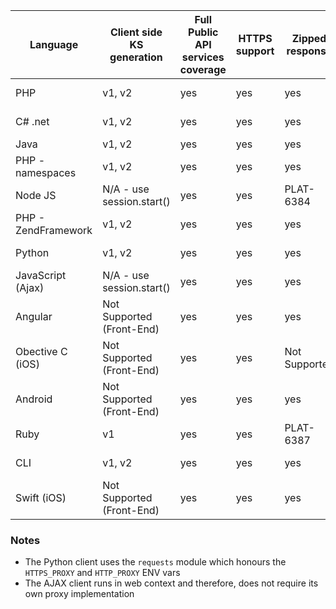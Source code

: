 | Language           | Client side KS generation | Full Public API services coverage | HTTPS support | Zipped response | HTTP[s] Proxy Support | Support for Serve Actions | Works with Request Configuration Objects  | Supports Multi-request | Support Response Profiles | Support set to null | Single Client Instance |Thread Safe    |
|--------------------|---------------------------|-----------------------------------|---------------|-----------------|-----------------------|---------------------------|-------------------------------------------|------------------------|---------------------------|---------------------|------------------------|---------------|
| PHP                | v1, v2                    | yes                               | yes           | yes             | yes		       | yes                       | yes                                       | yes                    | yes                       | yes                 | Not Supported          | Not Supported |
| C# .net            | v1, v2                    | yes                               | yes           | yes             | yes                   | Not Supported             | yes                                       | yes                    | yes                       | Not Supported       | yes                    | yes           |
| Java               | v1, v2                    | yes                               | yes           | yes             | yes                   | yes                       | yes                                       | yes                    | yes                       | yes                 | yes                    | yes           |
| PHP - namespaces   | v1, v2                    | yes                               | yes           | yes             | yes                   | yes                       | yes                                       | yes                    | yes                       | yes                 | Not Supported          | Not Supported |
| Node JS            | N/A - use session.start() | yes                               | yes           | PLAT-6384       | yes                   | yes                       | yes                                       | yes                    | yes                       | Not Supported       | yes                    | yes           |
| PHP - ZendFramework| v1, v2                    | yes                               | yes           | yes             | yes                   | yes                       | yes                                       | yes                    | yes                       | yes                 | Not Supported          | Not Supported |
| Python             | v1, v2                    | yes                               | yes           | yes             | yes (see footnotes)   | yes                       | yes                                       | yes                    | yes                       | yes                 | Not Supported          | Not Supported |
| JavaScript (Ajax)  | N/A - use session.start() | yes                               | yes           | yes             | yes (see footnotes)   | PLAT-6389                 | yes                                       | yes                    | yes                       | Not Supported       | yes                    | yes           |
| Angular            | Not Supported (Front-End) | yes                               | yes           | yes             | Not Supported         | PLAT-6389                 | yes                                       | yes                    | PLAT-6535                 | Not Supported       | Not Supported          | Not Supported |
| Obective C (iOS)   | Not Supported (Front-End) | yes                               | yes           | Not Supported   | Not Supported         | Not Supported             | Not Supported                             | yes                    | Not Supported             | Not Supported       | Not Supported          | Not Supported |
| Android            | Not Supported (Front-End) | yes                               | yes           | yes             | Not Supported         | yes                       | yes                                       | yes                    | yes                       | Not Supported       | yes                    | yes           |
| Ruby               | v1                        | yes                               | yes           | PLAT-6387       | yes		       | yes                       | yes                                       | yes                    | yes                       | yes                 | Not Supported          | Not Supported |
| CLI                | v1, v2                    | yes                               | yes           | yes             | Not Supported         | yes                       | yes                                       | Not Supported          | yes                       | Not Supported       | Not Supported          | Not Supported |
| Swift (iOS)        | Not Supported (Front-End) | yes                               | yes           | yes             | Not Supported         | Not Supported             | yes                                       | yes                    | yes                       | Not Supported       | yes                    | yes           |


### Notes
- The Python client uses the `requests` module which honours the `HTTPS_PROXY` and `HTTP_PROXY` ENV vars
- The AJAX client runs in web context and therefore, does not require its own proxy implementation
